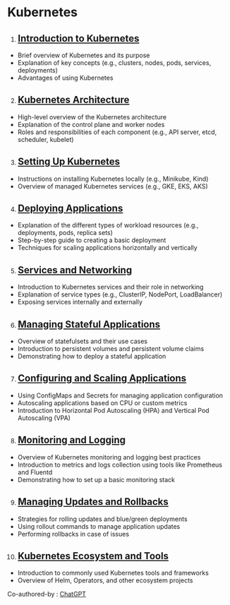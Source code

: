 # Kubernetes

1. ## [Introduction to Kubernetes](./kubernetes/introduction.md)
- Brief overview of Kubernetes and its purpose
- Explanation of key concepts (e.g., clusters, nodes, pods, services, deployments)
- Advantages of using Kubernetes

2. ## [Kubernetes Architecture](./kubernetes/architecture.md)
- High-level overview of the Kubernetes architecture
- Explanation of the control plane and worker nodes
- Roles and responsibilities of each component (e.g., API server, etcd, scheduler, kubelet)

3. ## [Setting Up Kubernetes](./kubernetes/setup.md)
- Instructions on installing Kubernetes locally (e.g., Minikube, Kind)
- Overview of managed Kubernetes services (e.g., GKE, EKS, AKS)

4. ## [Deploying Applications](./kubernetes/deploying_application.md)
- Explanation of the different types of workload resources (e.g., deployments, pods, replica sets)
- Step-by-step guide to creating a basic deployment
- Techniques for scaling applications horizontally and vertically

5. ## [Services and Networking](./kubernetes/service_networking.md)
- Introduction to Kubernetes services and their role in networking
- Explanation of service types (e.g., ClusterIP, NodePort, LoadBalancer)
- Exposing services internally and externally

6. ## [Managing Stateful Applications](./kubernetes/stateful_application.md)
- Overview of statefulsets and their use cases
- Introduction to persistent volumes and persistent volume claims
- Demonstrating how to deploy a stateful application

7. ## [Configuring and Scaling Applications](./kubernetes/scaling_apps.md)
- Using ConfigMaps and Secrets for managing application configuration
- Autoscaling applications based on CPU or custom metrics
- Introduction to Horizontal Pod Autoscaling (HPA) and Vertical Pod Autoscaling (VPA)

8. ## [Monitoring and Logging](./kubernetes/monitoring_logging.md)
- Overview of Kubernetes monitoring and logging best practices
- Introduction to metrics and logs collection using tools like Prometheus and Fluentd
- Demonstrating how to set up a basic monitoring stack

9. ## [Managing Updates and Rollbacks](./kubernetes/update_rollback.md)
- Strategies for rolling updates and blue/green deployments
- Using rollout commands to manage application updates
- Performing rollbacks in case of issues

10. ## [Kubernetes Ecosystem and Tools](./kubernetes/kube_ecosystem.md)
- Introduction to commonly used Kubernetes tools and frameworks
- Overview of Helm, Operators, and other ecosystem projects


Co-authored-by : [ChatGPT](https://openai.com/chatgpt)
